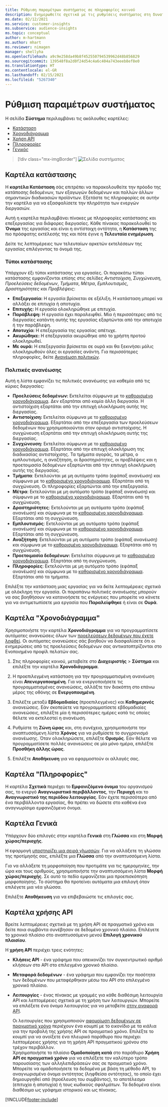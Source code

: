 ```yaml
---
title: Ρύθμιση παραμέτρων συστήματος σε πληροφορίες κοινού
description: Ενημερωθείτε σχετικά με τις ρυθμίσεις συστήματος στη δυνατότητα πληροφοριών κοινού του Dynamics 365 Customer Insights.
ms.date: 02/12/2021
ms.service: customer-insights
ms.subservice: audience-insights
ms.topic: conceptual
author: m-hartmann
ms.author: mhart
ms.reviewer: nimagen
manager: shellyha
ms.openlocfilehash: a9c9e258da49b8f452550794539962d48b856829
ms.sourcegitcommit: 139548f8a2d0f24d54c4a6c404a743eeeb8ef8e0
ms.translationtype: HT
ms.contentlocale: el-GR
ms.lasthandoff: 02/15/2021
ms.locfileid: "5267340"
---
```

# <a name="system-configuration"></a>Ρύθμιση παραμέτρων συστήματος

Η σελίδα **Σύστημα** περιλαμβάνει τις ακόλουθες καρτέλες:
- [Κατάσταση](#status-tab)
- [Χρονοδιάγραμμα](#schedule-tab)
- [Χρήση API](#api-usage-tab)
- [Πληροφορίες](#about-tab)
- [Γενικός](#general-tab)

> [!div class="mx-imgBorder"]
> ![Σελίδα συστήματος](media/system-tabs.png "Σελίδα συστήματος")

## <a name="status-tab"></a>Καρτέλα κατάστασης

Η **καρτέλα Κατάσταση** σάς επιτρέπει να παρακολουθείτε την πρόοδο της κατάποσης δεδομένων, των εξαγωγών δεδομένων και πολλών άλλων σημαντικών διαδικασιών προϊόντων. Εξετάστε τις πληροφορίες σε αυτήν την καρτέλα για να εξασφαλίσετε την πληρότητα των ενεργών διεργασιών.

Αυτή η καρτέλα περιλαμβάνει πίνακες με πληροφορίες κατάστασης και επεξεργασίας για διάφορες διεργασίες. Κάθε πίνακας παρακολουθεί το **Όνομα** της εργασίας και είναι η αντίστοιχη οντότητα, η **Κατάσταση** της πιο πρόσφατης εκτέλεσής της και πότε έγινε η **Τελευταία ενημέρωση**.

Δείτε τις λεπτομέρειες των τελευταίων αρκετών εκτελέσεων της εργασίας επιλέγοντας το όνομά της.

### <a name="status-types"></a>Τύποι κατάστασης

Υπάρχουν έξι τύποι κατάστασης για εργασίες. Οι παρακάτω τύποι κατάστασης εμφανίζονται επίσης στις σελίδες *Αντιστοίχιση*, *Συγχώνευση*, *Προελεύσεις δεδομένων*, *Τμήματα*, *Μέτρα*, *Εμπλουτισμός*, *Δραστηριότητες* και *Προβλέψεις*:

- **Επεξεργασία:** Η εργασία βρίσκεται σε εξέλιξη. Η κατάσταση μπορεί να αλλάξει σε επιτυχία ή αποτυχία.
- **Επιτυχής:** Η εργασία ολοκληρώθηκε με επιτυχία.
- **Παράβλεψη:** Η εργασία έχει παραλειφθεί. Μία ή περισσότερες από τις διεργασίες κατάντη αυτής της εργασίας εξαρτώνται από την αποτυχία ή την παράβλεψη.
- **Αποτυχία:** Η επεξεργασία της εργασίας απέτυχε.
- **Ακυρώθηκε:** Η επεξεργασία ακυρώθηκε από το χρήστη προτού ολοκληρωθεί.
- **Με ουρά:** Η επεξεργασία βρίσκεται σε ουρά και θα ξεκινήσει μόλις ολοκληρωθούν όλες οι εργασίες ανάντη. Για περισσότερες πληροφορίες, δείτε [Ανανέωση πολιτικών](#refresh-policies).

### <a name="refresh-policies"></a>Πολιτικές ανανέωσης

Αυτή η λίστα εμφανίζει τις πολιτικές ανανέωσης για καθεμία από τις κύριες διεργασίες:

- **Προελεύσεις δεδομένων:** Εκτελείται σύμφωνα με το [καθορισμένο χρονοδιάγραμμα](#schedule-tab). Δεν εξαρτάται από καμία άλλη διεργασία. Η αντιστοίχιση εξαρτάται από την επιτυχή ολοκλήρωση αυτής της διεργασίας.
- **Αντιστοίχιση:** Εκτελείται σύμφωνα με το [καθορισμένο χρονοδιάγραμμα](#schedule-tab). Εξαρτάται από την επεξεργασία των προελεύσεων δεδομένων που χρησιμοποιούνται στον ορισμό αντιστοίχισης. Η συγχώνευση εξαρτάται από την επιτυχή ολοκλήρωση αυτής της διεργασίας.
- **Συγχώνευση:** Εκτελείται σύμφωνα με το [καθορισμένο χρονοδιάγραμμα](#schedule-tab). Εξαρτάται από την επιτυχή ολοκλήρωση της διαδικασίας αντιστοίχισης. Τα τμήματα αγοράς, τα μέτρα, ο εμπλουτισμός, η αναζήτηση, οι δραστηριότητες, οι προβλέψεις και η προετοιμασία δεδομένων εξαρτώνται από την επιτυχή ολοκλήρωση αυτής της διεργασίας.
- **Τμήματα**: Εκτελούνται με μη αυτόματο τρόπο (εφάπαξ ανανέωση) και σύμφωνα με το [καθορισμένο χρονοδιάγραμμα](#schedule-tab). Εξαρτάται από τη συγχώνευση. Οι πληροφορίες εξαρτώνται από την επεξεργασία.
- **Μέτρα**: Εκτελούνται με μη αυτόματο τρόπο (εφάπαξ ανανέωση) και σύμφωνα με το [καθορισμένο χρονοδιάγραμμα](#schedule-tab). Εξαρτάται από τη συγχώνευση.
- **Δραστηριότητες**: Εκτελούνται με μη αυτόματο τρόπο (εφάπαξ ανανέωση) και σύμφωνα με το [καθορισμένο χρονοδιάγραμμα](#schedule-tab). Εξαρτάται από τη συγχώνευση.
- **Εμπλουτισμός**: Εκτελούνται με μη αυτόματο τρόπο (εφάπαξ ανανέωση) και σύμφωνα με το [καθορισμένο χρονοδιάγραμμα](#schedule-tab). Εξαρτάται από τη συγχώνευση.
- **Αναζήτηση**: Εκτελούνται με μη αυτόματο τρόπο (εφάπαξ ανανέωση) και σύμφωνα με το [καθορισμένο χρονοδιάγραμμα](#schedule-tab). Εξαρτάται από τη συγχώνευση.
- **Προετοιμασία δεδομένων:** Εκτελείται σύμφωνα με το [καθορισμένο χρονοδιάγραμμα](#schedule-tab). Εξαρτάται από τη συγχώνευση.
- **Πληροφορίες**: Εκτελούνται με μη αυτόματο τρόπο (εφάπαξ ανανέωση) και σύμφωνα με το [καθορισμένο χρονοδιάγραμμα](#schedule-tab). Εξαρτάται από τα τμήματα.

Επιλέξτε την κατάσταση μιας εργασίας για να δείτε λεπτομέρειες σχετικά με ολόκληρη την εργασία. Οι παραπάνω πολιτικές ανανέωσης μπορούν να σας βοηθήσουν να κατανοήσετε τις ενέργειες που μπορείτε να κάνετε για να αντιμετωπίσετε μια εργασία που **Παραλείφθηκε** ή είναι σε **Ουρά**.

## <a name="schedule-tab"></a>Καρτέλα "Χρονοδιάγραμμα"

Χρησιμοποιήστε την καρτέλα **Χρονοδιάγραμμα** για να προγραμματίσετε αυτόματες ανανεώσεις όλων των [προελεύσεων δεδομένων που έχετε ληφθεί](data-sources.md). Οι αυτόματες ανανεώσεις σάς βοηθούν να διασφαλίσετε ότι οι ενημερώσεις από τις προελεύσεις δεδομένων σας αντικατοπτρίζονται στο Ενοποιημένο προφίλ πελατών σας.

1. Στις πληροφορίες κοινού, μεταβείτε στο **Διαχειριστής** > **Σύστημα** και επιλέξτε την καρτέλα **Χρονοδιάγραμμα**.

2. Η προεπιλεγμένη κατάσταση για την προγραμματισμένη ανανέωση είναι **Απενεργοποιημένη**. Για να ενεργοποιήσετε τις προγραμματισμένες ανανεώσεις, αλλάξτε τον διακόπτη στο επάνω μέρος της οθόνης σε **Ενεργοποιημένη**.

3. Επιλέξτε μεταξύ **Εβδομαδιαίες** (προεπιλεγμένες) και **Καθημερινές**  ανανεώσεις. Εάν σκοπεύετε να προγραμματίσετε εβδομαδιαίες ανανεώσεις, επιλέξτε μία ή περισσότερες ημέρες κατά τις οποίες θέλετε να εκτελεστεί η ανανέωση.

4. Ρυθμίστε τη **Ζώνη ώρας** και, στη συνέχεια, χρησιμοποιήστε την αναπτυσσόμενη λίστα **Χρόνος** για να ρυθμίσετε το συγχρονισμό ανανέωσης. Όταν ολοκληρώσετε, επιλέξτε **Ορισμός**. Εάν θέλετε να προγραμματίσετε πολλές ανανεώσεις σε μία μόνο ημέρα, επιλέξτε **Προσθήκη άλλης ώρας**.

5. Επιλέξτε **Αποθήκευση** για να εφαρμοστούν οι αλλαγές σας.

## <a name="about-tab"></a>Καρτέλα "Πληροφορίες"

Η καρτέλα **Σχετικά** περιέχει το **Εμφανιζόμενο όνομα** του οργανισμού σας, το ενεργό **Αναγνωριστικό περιβάλλοντος**, την **Περιοχή** και το **Αναγνωριστικό της περιόδου λειτουργίας**. Εάν έχετε περισσότερα από ένα περιβάλλοντα εργασίας, θα πρέπει να δώσετε στο καθένα ένα αναγνωρίσιμο εμφανιζόμενο όνομα.

## <a name="general-tab"></a>Καρτέλα Γενικά

Υπάρχουν δύο επιλογές στην καρτέλα **Γενικά** στη **Γλώσσα** και στη **Μορφή χώρας/περιοχής**.

Η εφαρμογή [υποστηρίζει μια σειρά γλωσσών](supported-languages.md). Για να αλλάξετε τη γλώσσα της προτίμησής σας, επιλέξτε μια **Γλώσσα** από την αναπτυσσόμενη λίστα.

Για να αλλάξετε τη μορφοποίηση που προτιμάτε για τις ημερομηνίες, την ώρα και τους αριθμούς, χρησιμοποιήστε την αναπτυσσόμενη λίστα **Μορφή χώρας/περιοχής**. Σε αυτό το πεδίο εμφανίζεται μια προεπισκόπηση μορφοποίησης. Το σύστημα θα προτείνει αυτόματα μια επιλογή όταν επιλέγετε μια νέα γλώσσα.

Επιλέξτε **Αποθήκευση** για να επιβεβαιώστε τις επιλογές σας.

## <a name="api-usage-tab"></a>Καρτέλα χρήσης API

Βρείτε λεπτομέρειες σχετικά με τη χρήση API σε πραγματικό χρόνο και δείτε ποια συμβάντα συνέβησαν σε δεδομένο χρονικό πλαίσιο. Επιλέγετε το χρονικό πλαίσιο στο αναπτυσσόμενο μενού **Επιλογή χρονικού πλαισίου**. 

Η **χρήση API** περιέχει τρεις ενότητες: 
- **Κλήσεις API** - ένα γράφημα που απεικονίζει τον συγκεντρωτικό αριθμό κλήσεων στο API στο επιλεγμένο χρονικό πλαίσιο.

- **Μεταφορά δεδομένων** - ένα γράφημα που εμφανίζει την ποσότητα των δεδομένων που μεταφέρθηκαν μέσω του API στο επιλεγμένο χρονικό πλαίσιο.

-  **Λειτουργίες** - ένας πίνακας με γραμμές για κάθε διαθέσιμη λειτουργία API και λεπτομέρειες σχετικά με τη χρήση των λειτουργιών. Μπορείτε να επιλέξετε ένα όνομα λειτουργίας για να μεταβείτε [στην αναφορά API](https://developer.ci.ai.dynamics.com/api-details#api=CustomerInsights&operation=Get-all-instances).

   Οι λειτουργίες που χρησιμοποιούν [αφομοίωση δεδομένων σε πραγματικό χρόνο](real-time-data-ingestion.md) περιέχουν ένα κουμπί με το εικονίδιο με τα κιάλια για την προβολή της χρήσης API σε πραγματικό χρόνο. Επιλέξτε το κουμπί για να ανοίξετε ένα πλευρικό παράθυρο που περιέχει λεπτομέρειες χρήσης για τη χρήση API πραγματικού χρόνου στο τρέχον περιβάλλον.   
   Χρησιμοποιήστε το πλαίσιο **Ομαδοποίηση κατά** στο παράθυρο **Χρήση API σε πραγματικό χρόνο** για να επιλέξετε τον καλύτερο τρόπο παρουσίασης των αλληλεπιδράσεών σας σε πραγματικό χρόνο. Μπορείτε να ομαδοποιήσετε τα δεδομένα με βάση τη μέθοδο API, το αναγνωρισμένο όνομα οντότητας (ληφθείσα οντότητας), το οποίο έχει δημιουργηθεί από (προέλευση του συμβάντος), το αποτέλεσμα (επιτυχία ή αποτυχία) ή τους κωδικούς σφαλμάτων. Τα δεδομένα είναι διαθέσιμα ως γράφημα ιστορικού και ως πίνακας.


[!INCLUDE[footer-include](../includes/footer-banner.md)]